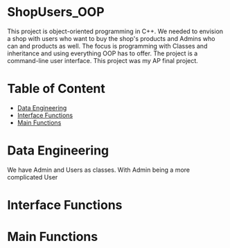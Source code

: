 # ShopUsers_OOP
This project is object-oriented programming in C++. We needed to envision a shop with users who want to buy the shop's products and Admins who can and products as well. The focus is programming with Classes and inheritance and using everything OOP has to offer. The project is a command-line user interface. This project was my AP final project. 

# Table of Content
- [Data Engineering](https://github.com/KimiyaVahidMotlagh/ShopUsers_OOP/tree/main#data-engineering)
- [Interface Functions](https://github.com/KimiyaVahidMotlagh/ShopUsers_OOP/blob/main/README.md#interface-functions)
- [Main Functions](https://github.com/KimiyaVahidMotlagh/ShopUsers_OOP/blob/main/README.md#main-functions)

# Data Engineering
We have Admin and Users as classes. With Admin being a more complicated User

# Interface Functions

# Main Functions

